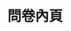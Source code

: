 # 問卷內頁

<api-endpoint openapi-path="./../openapi.yaml" endpoint="/questionnaire/{questionnaire_id}" method="get"/>
